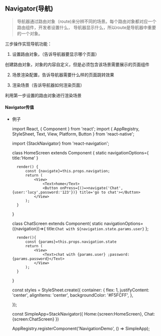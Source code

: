 ## Navigator(导航)

> 导航器通过路由对象（route)来分辨不同的场景。每个路由对象都对应一个路由组件，开发者设置什么，
导航器显示什么，所以route是导航器中重要的一个对象。

三步操作实现导航功能：
1. 设置路由对象，（告诉导航器要显示哪个页面）

创建路由对象，对象的内容自定义，但是必须包含该场景需要展示的页面组件

2. 场景渲染配置，告诉导航器需要什么样的页面跳转效果

3. 渲染场景（告诉导航器如何渲染页面）

利用第一步设置的路由对象进行渲染场景

#### Navigator传值
- 例子


    import React, { Component } from 'react';
    import {
        AppRegistry,
        StyleSheet,
        Text,
        View,
        Platform,
        Button
    } from 'react-native';
    
    import {StackNavigator} from 'react-navigation';
    
    class HomeScreen extends Component {
        static navigationOptions={
            title:'Home'
        }
    
        render() {
            const {navigate}=this.props.navigation;
            return (
                <View>
                    <Text>home</Text>
                    <Button onPress={()=>navigate('Chat',{user:'lucy',password:'123'})} title='go to chat'></Button>
                </View>
            );
        }
    }
    
    class ChatScreen extends Component{
        static navigationOptions=({navigation})=>{
            title:`Chat with ${navigation.state.params.user}`
        };
    
        render(){
            const {params}=this.props.navigation.state
            return (
                <View>
                    <Text>chat with {params.user} ;password:{params.password}</Text>
                </View>
            );
        }
    }
    
    const styles = StyleSheet.create({
        container: {
            flex: 1,
            justifyContent: 'center',
            alignItems: 'center',
            backgroundColor: '#F5FCFF',
        },
    
    });
    
    const SimpleApp=StackNavigator({
        Home:{screen:HomeScreen},
        Chat:{screen:ChatScreen}
    })
    
    AppRegistry.registerComponent('NavigationDemo', () => SimpleApp);
    
